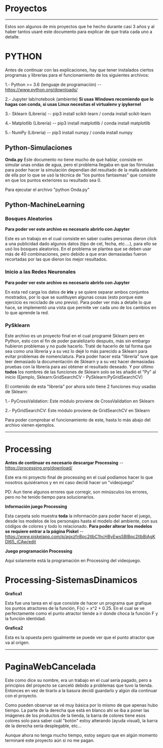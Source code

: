 # Proyectos
---

Estos son algunos de mis proyectos que he hecho durante casi 3 años y al haber tantos usaré este documento para explicar de que trata cada uno a detalle. 

# PYTHON

Antes de continuar con las explicaciones, hay que tener instalados ciertos programas y librerías para el funcionamiento de los siguientes archivos:

1.- Python >= 3.6 (lenguaje de programación) -- https://www.python.org/downloads/

2.- Jupyter lab/notebook (ambiente) **Si usas Windows recomiendo que lo hagas con conda, si usas Linux necesitas el virtualenv y ipykernel**

3.- Sklearn (Librería) -- pip3 install scikit-learn / conda install scikit-learn

4.- Matplotlib (Librería) -- pip3 install matplotlib / conda install matplotlib

5.- NumPy (Librería) -- pip3 install numpy / conda install numpy

## Python-Simulaciones

**Onda.py** Este documento no tiene mucho de qué hablar, consiste en simular unas ondas de agua, pero el problema llegaba en que las fórmulas para poder hacer la simulación dependían del resultado de la malla adelante de ella por lo que se usó la técnica de "los puntos fantasmas" que consiste en que los puntos exteriores su resultado sea 0.

Para ejecutar el archivo "python Onda.py"

## Python-MachineLearning

### Bosques Aleatorios

**Para poder ver este archivo es necesario abrirlo con Jupyter**

Este es un trabajo en el cual consiste en saber cuales personas dieron click a una publicidad dado algunos datos (tipo de cel, fecha, etc.…), para ello se usó los bosques aleatorios. En el problema se plantea que se deben usar más de 40 combinaciones, pero debido a que eran demasiadas fueron recortadas por las que dieron los mejor resultados.

### Inicio a las Redes Neuronales

**Para poder ver este archivo es necesario abrirlo con Jupyter**

En esta red carga los datos de **iris** y se quiere separar ambos conjuntos mostrados, por lo que se sustituyen algunas cosas (esto porque este ejercicio es reciclado de uno previo). Para poder ver más a detalle lo que hace, se implementó una vista que permite ver cada uno de los cambios en lo que aprende la red.

### PySklearn

Este archivo es un proyecto final en el cual programé Sklearn pero en Python, esto con el fin de poder paralelizarlo después, más sin embargo hubieron problemas y no pude hacerlo. Traté de hacerlo de tal forma que sea como una librería y a su vez lo dejé lo más parecido a Sklearn para evitar problemas de nomenclatura. Para poder hacer esta "librería" tuve que leer demasiado la documentación de Sklearn y a su vez hacer demasiadas pruebas con la librería para así obtener el resultado deseado. Y por último **todos** los nombres de las funciones de Sklearn solo se les añadió el "Py" al inicio (Ejemplo, Sklearn:GridSearchCV - PySklearn:PyGridSearchCV) 

El contenido de esta "librería" por ahora solo tiene 2 funciones muy usadas de Sklearn:

1.- PyCrossValidation: Este módulo proviene de CrossValidation en Sklearn

2.- PyGridSearchCV: Este módulo proviene de GridSearchCV en Sklearn

Para poder comprobar el funcionamiento de este, hasta lo más abajo del archivo vienen ejemplos.

---

# Processing 

**Antes de continuar es necesario descargar Processing** -- https://processing.org/download/

Este era mi proyecto final de processing en el cual podíamos hacer lo que nosotros quisiéramos y en mi caso decidí hacer un "videojuego"

PD: Aun tiene algunos errores que corregir, son minúsculos los errores, pero no he tenido tiempo para solucionarlos.

**Información juego Processing**

Esta carpeta solo muestra **toda** la información para poder hacer el juego, desde los modelos de los personajes hasta el modelo del ambiente, con sus códigos de colores y todo lo relacionado. **Para poder alterar los modelos se requiere entrar a la página Piskel** -- https://www.piskelapp.com/p/agxzfnBpc2tlbC1hcHByEwsSBlBpc2tlbBiAgKDI65_jCAw/edit

**Juego programación Processing**

Aquí solamente está la programación en Processing del videojuego. 


# Processing-SistemasDinamicos

**Grafica1**

Esta fue una tarea en el que consiste de hacer un programa que grafique los puntos atractores de la función, F(x) = x^2 + 0.25. En el cual se ve perfectamente como el punto atractor tiende a ir donde choca la función F y la función identidad.

**Grafica2**

Esta es la opuesta pero igualmente se puede ver que el punto atractor que va al origen.

---

# PaginaWebCancelada

Este como dice su nombre, era un trabajo en el cual sería pagado, pero a principios del proyecto se canceló debido a problemas que tuvo la tienda. Entonces en vez de tirarlo a la basura decidí guardarlo y algún día continuar con el proyecto.

Como pueden observar se vé muy básica por lo mismo de que apenas hubo tiempo. La parte de la derecha que está en blanco ahí se iba a poner las imágenes de los productos de la tienda, la barra de colores tiene esos colores solo para saber cuál "botón" estoy alterando (ayuda visual), la barra de la derecha sería desplegable, etc... 

Aunque ahora no tenga mucho tiempo, estoy seguro que en algún momento terminaré este proyecto aún si no me pagan.
